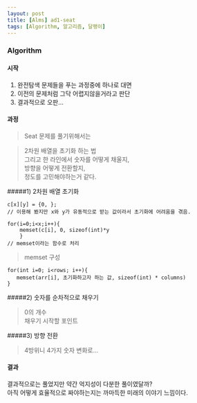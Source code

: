 ```yaml
---
layout: post
title: [Alms] ad1-seat
tags: [Algorithm, 알고리즘, 달팽이]
---
```


### Algorithm

#### 시작
1. 완전탐색 문제들을 푸는 과정중에 하나로 대면
2. 이전의 문제처럼 그닥 어렵지않을거라고 판단
3. 결과적으로 오판...

#### 과정
> Seat 문제를 풀기위해서는
  
> 2차원 배열을 초기화 하는 법  
> 그리고 한 라인에서 숫자를 어떻게 채울지,  
> 방향을 어떻게 전환할지,  
> 정도를 고민해야하는거 같다.

#####1) 2차원 배열 초기화  
```
c[x][y] = {0, };
// 이용해 봤지만 x와 y가 유동적으로 받는 값이라서 초기화에 어려움을 겪음.

for(i=0;i<x;i++){
    memset(c[i], 0, sizeof(int)*y
    }
// memset이라는 함수로 처리
```

> memset 구성
```
for(int i=0; i<rows; i++){  
   memset(arr[i], 초기화하고자 하는 값, sizeof(int) * columns)  
}
``` 


#####2) 숫자를 순차적으로 채우기
> 0의 개수  
> 채우기 시작할 포인트  

#####3) 방향 전환
> 4방위니 4가지 숫자 변화로...


#### 결과

결과적으로는 풀었지만 약간 억지성이 다분한 풀이였달까?  
아직 어떻게 효율적으로 짜야하는지는 까마득한 미래의 이야기 느낌이다.



